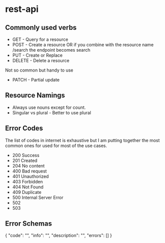 # rest-api

## Commonly used verbs
- GET - Query for a resource
- POST - Create a resource OR if you combine with the resource name /search the endpoint becomes search
- PUT - Create or Replace
- DELETE - Delete a resource

Not so common but handy to use 
- PATCH - Partial update

## Resource Namings
- Always use nouns except for count.
- Singular vs plural - Better to use plural

## Error Codes
The list of codes in internet is exhaustive but I am putting together the most common ones for used for most of the use cases.
- 200 Success
- 201 Created
- 204 No content
- 400 Bad request
- 401 Unauthorized
- 403 Forbidden
- 404 Not Found
- 409 Duplicate
- 500 Internal Server Error
- 502
- 503

## Error Schemas

{
"code": "<A custom code>",
"info": "<The message to be presented to consumer>",
"description": "<More details about the error>",
"errors": [<list of errors here>]
}
